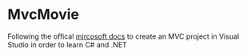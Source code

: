 # MvcMovie

Following the offical [mircosoft docs](https://docs.microsoft.com/en-us/aspnet/core/tutorials/first-mvc-app/start-mvc?view=aspnetcore-5.0&tabs=visual-studio) to create an MVC project in Visual Studio in order to learn C# and .NET
